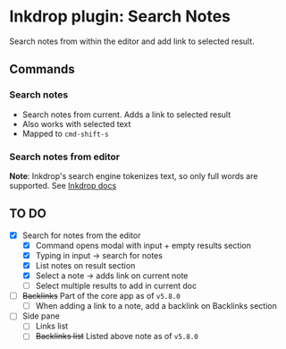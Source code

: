 # Inkdrop plugin: Search Notes

Search notes from within the editor and add link to selected result.

## Commands

### Search notes
* Search notes from current. Adds a link to selected result
* Also works with selected text
* Mapped to `cmd-shift-s`

### Search notes from editor

**Note**: Inkdrop's search engine tokenizes text, so only full words are supported. See [Inkdrop docs](https://docs.inkdrop.app/manual/searching-notes#caveats-limitations-of-inkdrops-search-engine)


## TO DO
* [x] Search for notes from the editor
    * [x] Command opens modal with input + empty results section
    * [x] Typing in input -> search for notes
    * [x] List notes on result section
    * [x] Select a note -> adds link on current note
    * [ ] Select multiple results to add in current doc
* [ ] ~~Backlinks~~ Part of the core app as of `v5.8.0`
    * [ ] When adding a link to a note, add a backlink on Backlinks section
* [ ] Side pane
    * [ ] Links list
    * [ ] ~~Backlinks list~~ Listed above note as of `v5.8.0`
